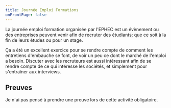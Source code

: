 ```yaml
---
title: Journée Emploi Formations
onFrontPage: false
---
```


La journée emploi formation organisée par l'EPHEC est un évènement ou des entreprises peuvent venir afin de recruter des étudiants; que ce soit à la fin de leurs études ou pour un stage.

Ça a été un excellent exercice pour se rendre compte de comment les entretiens d'embauche se font, de voir un peu ce dont le marché de l'emploi a besoin. Discuter avec les recruteurs est aussi intéressant afin de se rendre compte de ce qui intéresse les sociétés, et simplement pour s'entraîner aux interviews.

<!--more-->
## Preuves
Je n'ai pas pensé à prendre une preuve lors de cette activité obligatoire. 
